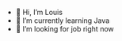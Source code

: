 - 👋 Hi, I’m Louis
- 🌱 I’m currently learning Java
- 💞️ I’m looking for job right now


<!---
ycu0715/ycu0715 is a ✨ special ✨ repository because its `README.md` (this file) appears on your GitHub profile.
You can click the Preview link to take a look at your changes.
--->
